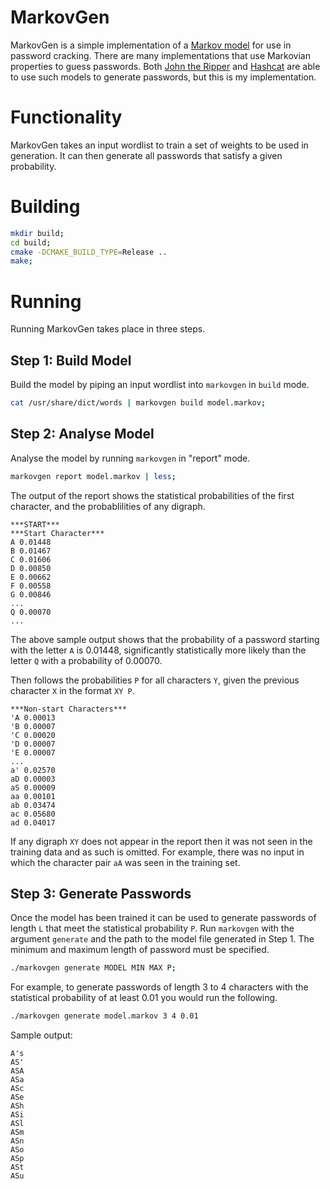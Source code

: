 # MarkovGen

MarkovGen is a simple implementation of a [Markov model](https://en.wikipedia.org/wiki/Markov_model) for use in password cracking. There are many implementations that use Markovian properties to guess passwords. Both [John the Ripper](https://github.com/pmittaldev/john-the-ripper/blob/master/doc/MARKOV) and [Hashcat](https://hashcat.net/forum/thread-6245.html) are able to use such models to generate passwords, but this is my implementation.

# Functionality

MarkovGen takes an input wordlist to train a set of weights to be used in generation. It can then generate all passwords that satisfy a given probability.

# Building

```bash
mkdir build;
cd build;
cmake -DCMAKE_BUILD_TYPE=Release ..
make;
```

# Running

Running MarkovGen takes place in three steps.

## Step 1: Build Model

Build the model by piping an input wordlist into `markovgen` in `build` mode.

```bash
cat /usr/share/dict/words | markovgen build model.markov;
```

## Step 2: Analyse Model

Analyse the model by running `markovgen` in "report" mode.

```bash
markovgen report model.markov | less;
```

The output of the report shows the statistical probabilities of the first character, and the probablilities of any digraph.

```text
***START***
***Start Character***
A 0.01448
B 0.01467
C 0.01606
D 0.00850
E 0.00662
F 0.00558
G 0.00846
...
Q 0.00070
...
```
The above sample output shows that the probability of a password starting with the letter `A` is 0.01448, significantly statistically more likely than the letter `Q` with a probability of 0.00070.

Then follows the probabilities `P` for all characters `Y`, given the previous character `X` in the format `XY P`.

```text
***Non-start Characters***
'A 0.00013
'B 0.00007
'C 0.00020
'D 0.00007
'E 0.00007
...
a' 0.02570
aD 0.00003
aS 0.00009
aa 0.00101
ab 0.03474
ac 0.05680
ad 0.04017
```

If any digraph `XY` does not appear in the report then it was not seen in the training data and as such is omitted. For example, there was no input in which the character pair `aA` was seen in the training set.

## Step 3: Generate Passwords

Once the model has been trained it can be used to generate passwords of length `L` that meet the statistical probability `P`. Run `markovgen` with the argument `generate` and the path to the model file generated in Step 1. The minimum and maximum length of password must be specified.

```bash
./markovgen generate MODEL MIN MAX P;
```

For example, to generate passwords of length 3 to 4 characters with the statistical probability of at least 0.01 you would run the following.

```bash
./markovgen generate model.markov 3 4 0.01
```

Sample output:

```text
A's
AS'
ASA
ASa
ASc
ASe
ASh
ASi
ASl
ASm
ASn
ASo
ASp
ASt
ASu
```
